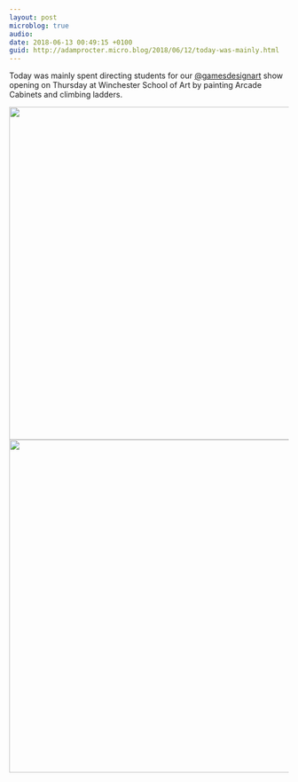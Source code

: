 ```yaml
---
layout: post
microblog: true
audio: 
date: 2018-06-13 00:49:15 +0100
guid: http://adamprocter.micro.blog/2018/06/12/today-was-mainly.html
---
```

Today was mainly spent directing students for our [@gamesdesignart](https://micro.blog/gamesdesignart) show opening on Thursday at Winchester School of Art by painting Arcade Cabinets and climbing ladders.

<img src="http://discursive.adamprocter.co.uk/uploads/2018/b6fe2007c4.jpg" width="600" height="600" /><img src="http://discursive.adamprocter.co.uk/uploads/2018/ae0f0459be.jpg" width="600" height="600" />
